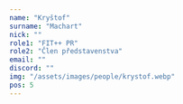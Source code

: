 ```yaml
---
name: "Kryštof"
surname: "Machart"
nick: ""
role1: "FIT++ PR"
role2: "Člen představenstva"
email: ""
discord: ""
img: "/assets/images/people/krystof.webp"
pos: 5
---
```

